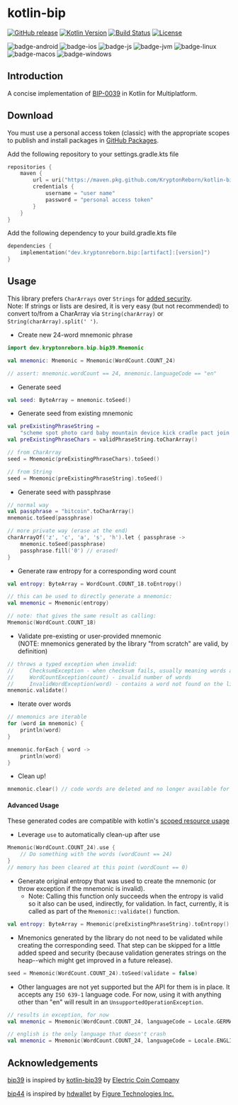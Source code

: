 # kotlin-bip

[![GitHub release](https://img.shields.io/badge/release-v0.1.0-blue.svg)](https://github.com/KryptonReborn/kotlin-bip/releases/tag/v0.0.1) [![Kotlin Version](https://img.shields.io/badge/Kotlin-1.9.23-B125EA?logo=kotlin)](https://kotlinlang.org)
[![Build Status](https://github.com/saschpe/kase64/workflows/Main/badge.svg)](https://github.com/KryptonReborn/kotlin-bip/actions)
[![License](http://img.shields.io/:License-Apache-blue.svg)](http://www.apache.org/licenses/LICENSE-2.0.html)

![badge-android](http://img.shields.io/badge/Platform-Android-brightgreen.svg?logo=android)
![badge-ios](http://img.shields.io/badge/Platform-iOS-orange.svg?logo=apple)
![badge-js](http://img.shields.io/badge/Platform-NodeJS-yellow.svg?logo=javascript)
![badge-jvm](http://img.shields.io/badge/Platform-JVM-red.svg?logo=openjdk)
![badge-linux](http://img.shields.io/badge/Platform-Linux-lightgrey.svg?logo=linux)
![badge-macos](http://img.shields.io/badge/Platform-macOS-orange.svg?logo=apple)
![badge-windows](http://img.shields.io/badge/Platform-Windows-blue.svg?logo=windows)

[//]: # (![badge-tvos]&#40;http://img.shields.io/badge/Platform-tvOS-orange.svg?logo=apple&#41;)

[//]: # (![badge-watchos]&#40;http://img.shields.io/badge/Platform-watchOS-orange.svg?logo=apple&#41;)

## Introduction

A concise implementation
of [BIP-0039](https://github.com/bitcoin/bips/blob/master/bip-0039.mediawiki) in Kotlin for
Multiplatform.

## Download

You must use a personal access token (classic) with the appropriate scopes to publish and install
packages
in [GitHub Packages](https://docs.github.com/en/packages/learn-github-packages/introduction-to-github-packages#authenticating-to-github-packages).

Add the following repository to your settings.gradle.kts file

```kotlin
repositories {
    maven {
        url = uri("https://maven.pkg.github.com/KryptonReborn/kotlin-bip")
        credentials {
            username = "user name"
            password = "personal access token"
        }
    }
}
```

Add the following dependency to your build.gradle.kts file

```build.gradle.kts
dependencies {
    implementation("dev.kryptonreborn.bip:[artifact]:[version]")
}
```

## Usage

This library prefers `CharArrays` over `Strings`
for [added security](https://stackoverflow.com/a/8881376/178433).  
Note: If strings or lists are desired, it is very easy (but not recommended) to convert to/from a
CharArray via `String(charArray)` or `String(charArray).split(' ')`.

* Create new 24-word mnemonic phrase

```kotlin
import dev.kryptonreborn.bip.bip39.Mnemonic

val mnemonic: Mnemonic = Mnemonic(WordCount.COUNT_24)

// assert: mnemonic.wordCount == 24, mnemonic.languageCode == "en"
```

* Generate seed

```kotlin
val seed: ByteArray = mnemonic.toSeed()
```

* Generate seed from existing mnemonic

```kotlin
val preExistingPhraseString =
    "scheme spot photo card baby mountain device kick cradle pact join borrow"
val preExistingPhraseChars = validPhraseString.toCharArray()

// from CharArray
seed = Mnemonic(preExistingPhraseChars).toSeed()

// from String
seed = Mnemonic(preExistingPhraseString).toSeed()
```

* Generate seed with passphrase

```kotlin
// normal way
val passphrase = "bitcoin".toCharArray()
mnemonic.toSeed(passphrase)

// more private way (erase at the end)
charArrayOf('z', 'c', 'a', 's', 'h').let { passphrase ->
    mnemonic.toSeed(passphrase)
    passphrase.fill('0') // erased!
}
```

* Generate raw entropy for a corresponding word count

```kotlin
val entropy: ByteArray = WordCount.COUNT_18.toEntropy()

// this can be used to directly generate a mnemonic:
val mnemonic = Mnemonic(entropy)

// note: that gives the same result as calling:
Mnemonic(WordCount.COUNT_18)
```

* Validate pre-existing or user-provided mnemonic  
  (NOTE: mnemonics generated by the library "from scratch" are valid, by definition)

```kotlin
// throws a typed exception when invalid:
//     ChecksumException - when checksum fails, usually meaning words are swapped
//     WordCountException(count) - invalid number of words
//     InvalidWordException(word) - contains a word not found on the list
mnemonic.validate()
```

* Iterate over words

```kotlin
// mnemonics are iterable
for (word in mnemonic) {
    println(word)
}

mnemonic.forEach { word ->
    println(word)
}
```

* Clean up!

```kotlin
mnemonic.clear() // code words are deleted and no longer available for attacker
```

#### Advanced Usage

These generated codes are compatible with
kotlin's [scoped resource usage](https://kotlinlang.org/docs/tutorials/kotlin-for-py/scoped-resource-usage.html)

* Leverage `use` to automatically clean-up after use

```kotlin
Mnemonic(WordCount.COUNT_24).use {
    // Do something with the words (wordCount == 24)
}
// memory has been cleared at this point (wordCount == 0)
```

* Generate original entropy that was used to create the mnemonic
  (or throw exception if the mnemonic is invalid).
    * Note: Calling this function only succeeds when the entropy is valid so it also can be used,
      indirectly, for validation. In fact, currently, it is called as part of
      the `Mnemonic::validate()` function.

```kotlin
val entropy: ByteArray = Mnemonic(preExistingPhraseString).toEntropy()
```

* Mnemonics generated by the library do not need to be validated while creating the corresponding
  seed. That step can be skipped for a little added speed and security (because validation generates
  strings on the heap--which might get improved in a future release).

```kotlin
seed = Mnemonic(WordCount.COUNT_24).toSeed(validate = false)
```

* Other languages are not yet supported but the API for them is in place. It accepts any `ISO 639-1`
  language code. For now, using it with anything other than "en" will result in
  an `UnsupportedOperationException`.

```kotlin
// results in exception, for now
val mnemonic = Mnemonic(WordCount.COUNT_24, languageCode = Locale.GERMAN.language)

// english is the only language that doesn't crash
val mnemonic = Mnemonic(WordCount.COUNT_24, languageCode = Locale.ENGLISH.language)
```

## Acknowledgements
[bip39](https://github.com/KryptonReborn/kotlin-bip/tree/main/bip39) is inspired by [kotlin-bip39](https://github.com/Electric-Coin-Company/kotlin-bip39/tree/main/bip39-lib/src/commonMain/kotlin/cash/z/ecc/android/bip39) by [Electric Coin Company](https://github.com/Electric-Coin-Company)

[bip44](https://github.com/KryptonReborn/kotlin-bip/tree/main/bip44) is inspired by [hdwallet](https://github.com/FigureTechnologies/hdwallet/tree/main/bip44) by [Figure Technologies Inc.](https://github.com/FigureTechnologies)
